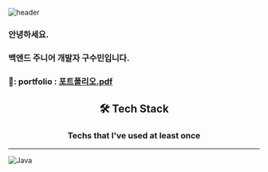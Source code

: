 

<!--
**ssuminee/ssuminee** is a ✨ _special_ ✨ repository because its `README.md` (this file) appears on your GitHub profile.

Here are some ideas to get you started:

- 🔭 I’m currently working on ...
- 🌱 I’m currently learning ...
- 👯 I’m looking to collaborate on ...
- 🤔 I’m looking for help with ...
- 💬 Ask me about ...
- 📫 How to reach me: ...
- 😄 Pronouns: ...
- ⚡ Fun fact: ...
-->

![header](https://capsule-render.vercel.app/api?type=slice&color=B8CFEC&height=300&section=header&text=Sumin%20Koo&fontSize=90)

### 안녕하세요.
### 백엔드 주니어 개발자 구수민입니다.

### 📄: portfolio : [포트폴리오.pdf](https://github.com/ssuminee/ssuminee/files/9978517/default.pdf)

## <p align="center"> 🛠️ <b>Tech Stack</b> </p>
### <p align="center"> Techs that I've used at least once </p> 

___

![Java](https://img.shields.io/badge/java-%23ED8B00.svg?style=for-the-badge&logo=java&logoColor=white)
